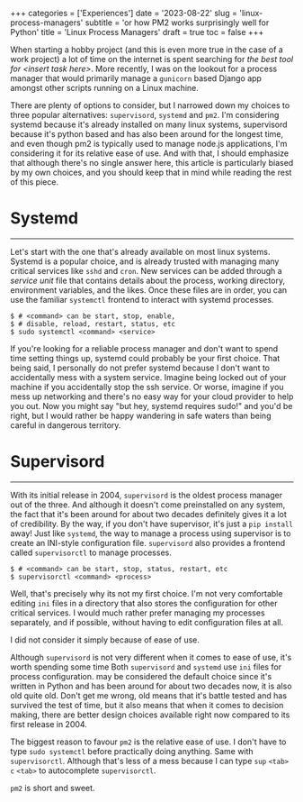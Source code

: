 +++
categories = ['Experiences']
date = '2023-08-22'
slug = 'linux-process-managers'
subtitle = 'or how PM2 works surprisingly well for Python'
title = 'Linux Process Managers'
draft = true
toc = false
+++

When starting a hobby project (and this is even more true in the case of a work
project) a lot of time on the internet is spent searching for _the best tool for
\<insert task here>_. More recently, I was on the lookout for a process manager
that would primarily manage a `gunicorn` based Django app amongst other scripts
running on a Linux machine.

There are plenty of options to consider, but I narrowed down my choices to three
popular alternatives: `supervisord`, `systemd` and `pm2`. I'm considering
systemd because it's already installed on many linux systems, supervisord
because it's python based and has also been around for the longest time, and
even though pm2 is typically used to manage node.js applications, I'm
considering it for its relative ease of use. And with that, I should emphasize
that although there's no single answer here, this article is particularly biased
by my own choices, and you should keep that in mind while reading the rest of
this piece.

# Systemd

---

Let's start with the one that's already available on most linux systems. Systemd
is a popular choice, and is already trusted with managing many critical services
like `sshd` and `cron`. New services can be added through a _service unit_ file
that contains details about the process, working directory, environment
variables, and the likes. Once these files are in order, you can use the
familiar `systemctl` frontend to interact with systemd processes.

```console
$ # <command> can be start, stop, enable,
$ # disable, reload, restart, status, etc
$ sudo systemctl <command> <service>
```

If you're looking for a reliable process manager and don't want to spend time
setting things up, systemd could probably be your first choice. That being said,
I personally do not prefer systemd because I don't want to accidentally mess
with a system service. Imagine being locked out of your machine if you
accidentally stop the ssh service. Or worse, imagine if you mess up networking
and there's no easy way for your cloud provider to help you out. Now you might
say "but hey, systemd requires sudo!" and you'd be right, but I would rather be
happy wandering in safe waters than being careful in dangerous territory.

# Supervisord

---

With its initial release in 2004, `supervisord` is the oldest process manager
out of the three. And although it doesn't come preinstalled on any system, the
fact that it's been around for about two decades definitely gives it a lot of
credibility. By the way, if you don't have supervisor, it's just a `pip install`
away! Just like `systemd`, the way to manage a process using supervisor is to
create an INI-style configuration file. `supervisord` also provides a frontend
called `supervisorctl` to manage processes.

```console
$ # <command> can be start, stop, status, restart, etc
$ supervisorctl <command> <process>
```

Well, that's precisely why its not my first choice. I'm not very comfortable
editing `ini` files in a directory that also stores the configuration for other
critical services. I would much rather prefer managing my processes separately,
and if possible, without having to edit configuration files at all.

I did not consider it simply because of ease of use.

Although `supervisord` is not very different when it comes to ease of use, it's
worth spending some time Both `supervisord` and `systemd` use `ini` files for
process configuration. may be considered the default choice since it's written
in Python and has been around for about two decades now, it is also old quite
old. Don't get me wrong, old means that it's battle tested and has survived the
test of time, but it also means that when it comes to decision making, there are
better design choices available right now compared to its first release in 2004.

The biggest reason to favour `pm2` is the relative ease of use. I don't have to
type `sudo systemctl` before practically doing anything. Same with
`supervisorctl`. Although that's less of a mess because I can type `sup` `<tab>`
`c` `<tab>` to autocomplete `supervisorctl`.

`pm2` is short and sweet.
